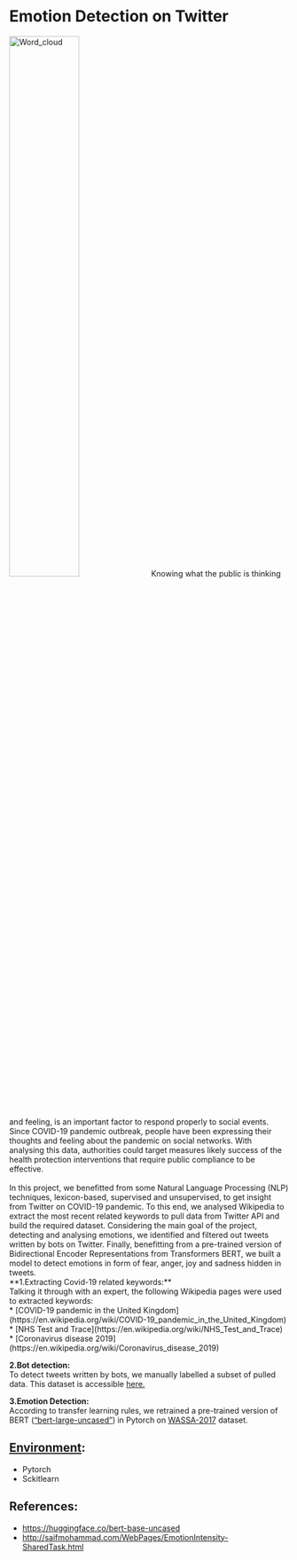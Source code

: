 # Emotion Detection on Twitter
<img src="https://github.com/ehsantaati/Twitter_PHD/blob/master/notebooks/figures/wordcld.png" alt="Word_cloud" width="50%" height="50%" >
Knowing what the public is thinking and feeling, is an important factor to respond properly to social events. Since COVID-19 pandemic outbreak, people have been expressing their thoughts and feeling about the pandemic on social networks. With analysing this data, authorities could target measures likely success of the health protection interventions that require public compliance to be effective.<br><br>
In this project, we benefitted from some Natural Language Processing (NLP) techniques, lexicon-based, supervised and unsupervised, to get insight from Twitter on COVID-19 pandemic. To this end, we analysed Wikipedia to extract the most recent related keywords to pull data from Twitter API and build the required dataset. Considering the main goal of the project, detecting and analysing emotions, we identified and filtered out tweets written by bots on Twitter. Finally, benefitting from a pre-trained version of Bidirectional Encoder Representations from Transformers BERT, we built a model to detect emotions in form of fear, anger, joy and sadness hidden in tweets.
<br>
**1.Extracting Covid-19 related keywords:**<br>
Talking it through with an expert, the following Wikipedia pages were used to extracted keywords:<br>
* [COVID-19 pandemic in the United Kingdom](https://en.wikipedia.org/wiki/COVID-19_pandemic_in_the_United_Kingdom)
* [NHS Test and Trace](https://en.wikipedia.org/wiki/NHS_Test_and_Trace)
* [Coronavirus disease 2019](https://en.wikipedia.org/wiki/Coronavirus_disease_2019)<br>

**2.Bot detection:**<br>
To detect tweets written by bots, we manually labelled a subset of pulled data. This dataset is accessible [here.](https://github.com/ehsantaati/Twitter_PHD/blob/master/data/raw/tweet_df.csv)<br>

**3.Emotion Detection:**<br>
According to transfer learning rules, we retrained a pre-trained version of BERT ([“bert-large-uncased”](https://huggingface.co/bert-base-uncased)) in Pytorch on [WASSA-2017](http://saifmohammad.com/WebPages/EmotionIntensity-SharedTask.html) dataset.<br> 


## [Environment](https://github.com/ehsantaati/Twitter_PHD/blob/master/requirements.yml):
* Pytorch
* Sckitlearn
## References:
* https://huggingface.co/bert-base-uncased
* http://saifmohammad.com/WebPages/EmotionIntensity-SharedTask.html
